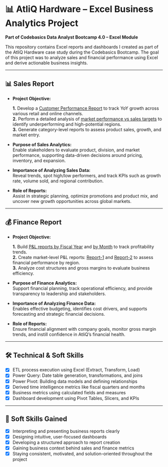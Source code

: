 # 📊 AtliQ Hardware – Excel Business Analytics Project
**Part of Codebasics Data Analyst Bootcamp 4.0 – Excel Module**

This repository contains Excel reports and dashboards I created as part of the AtliQ Hardware case study during the Codebasics Bootcamp. The goal of this project was to analyze sales and financial performance using Excel and derive actionable business insights.

---

## 📊 Sales Report

- **Project Objective:**

   **1.** Develop a [Customer Performance Report](https://github.com/Sowmi26/Sales-Analytics/blob/main/Customer%20Performance%20Report.pdf) to track YoY growth across various retail and online channels.  
   **2.** Perform a detailed analysis of [market performance vs sales targets](https://github.com/Sowmi26/Sales-Analytics/blob/main/MarketPerformance%20vs%20Target.pdf) to identify underperforming and high-potential regions.  
   **3.** Generate category-level reports to assess product sales, growth, and market entry.

- **Purpose of Sales Analytics:**  
  Enable stakeholders to evaluate product, division, and market performance, supporting data-driven decisions around pricing, inventory, and expansion.

- **Importance of Analyzing Sales Data:**  
  Reveal trends, spot high/low performers, and track KPIs such as growth rate, volume sold, and regional contribution.

- **Role of Reports:**  
  Assist in strategic planning, optimize promotions and product mix, and uncover new growth opportunities across global markets.

---

## 💰 Finance Report

- **Project Objective:**

   **1.** Build [P&L reports by Fiscal Year](https://github.com/Sowmi26/Sales-Analytics/blob/main/P%26L%20FY.pdf) and [by Month](https://github.com/Sowmi26/Sales-Analytics/blob/main/P%26L%20Months.pdf) to track profitability trends.    
   **2.** Create market-level P&L reports: [Report-1](https://github.com/Sowmi26/Sales-Analytics/blob/main/P%26L%20Markets-Report-1.pdf) and [Report-2](https://github.com/Sowmi26/Sales-Analytics/blob/main/Report-2.pdf) to assess financial performance by region.    
   **3.** Analyze cost structures and gross margins to evaluate business efficiency.

- **Purpose of Finance Analytics:**  
  Support financial planning, track operational efficiency, and provide transparency to leadership and stakeholders.

- **Importance of Analyzing Finance Data:**  
  Enables effective budgeting, identifies cost drivers, and supports forecasting and strategic financial decisions.

- **Role of Reports:**  
  Ensure financial alignment with company goals, monitor gross margin trends, and instill confidence in AtliQ’s financial health.

---

## 🛠 Technical & Soft Skills

- [x] ETL process execution using Excel (Extract, Transform, Load)  
- [x] Power Query: Date table generation, transformations, and joins  
- [x] Power Pivot: Building data models and defining relationships  
- [x] Derived time intelligence metrics like fiscal quarters and months  
- [x] Business metrics using calculated fields and measures  
- [x] Dashboard development using Pivot Tables, Slicers, and KPIs

---

## 💬 Soft Skills Gained

- [x] Interpreting and presenting business reports clearly  
- [x] Designing intuitive, user-focused dashboards  
- [x] Developing a structured approach to report creation  
- [x] Gaining business context behind sales and finance metrics  
- [x] Staying consistent, motivated, and solution-oriented throughout the project
